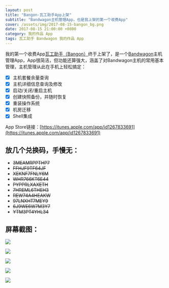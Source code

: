 ```yaml
---
layout: post
title: "Bangon-瓦工助手App上架"
subtitle: "Bandwagon主机管理App，也是我上架的第一个收费App"
cover: /assets/img/2017-08-15-bangon_bg.png
date: 2017-08-15 21:00:00 +0800
category: 我的作品 App
tags: 瓦工助手 Bandwagon 我的作品 App
---
```


我的第一个收费App[瓦工助手（Bangon）](https://itunes.apple.com/app/id1267833691)终于上架了，是一个[Bandwagon](https://bwh88.net/aff.php?aff=47540)主机管理App，App很简洁，但功能还算强大，涵盖了对Bandwagon主机的常用基本管理，主机管理从此在手机上轻松搞定：

* [x] 主机套餐余量查询
* [x] 主机详细信息查询及修改
* [x] 启动/关闭/重启主机
* [x] 创建快照备份，并随时恢复
* [x] 重装操作系统
* [x] 机房迁移
* [x] Shell集成

App Store链接：[https://itunes.apple.com/app/id1267833691](https://itunes.apple.com/app/id1267833691)

## 放几个兑换码，手慢无：

- ~~3MEAMRPPTHP7~~
- ~~FFHJF9TF64JF~~
- ~~XEKNF7FNLY6M~~
- ~~WHR766KT6E44~~
- ~~PYPPRLXAXETH~~
- ~~7HREML6THEH3~~
- ~~REW74A4HEAKW~~
- ~~97LNXHT7MEY9~~
- ~~6J9WE6W7M3Y7~~
- ~~YTM3PT4YHL34~~

## 屏幕截图：

![](/assets/img/bangon/IMG_0675.JPG)

![](/assets/img/bangon/IMG_0678.JPG)

![](/assets/img/bangon/IMG_0679.JPG)

![](/assets/img/bangon/IMG_0681.JPG)

![](/assets/img/bangon/IMG_0687.JPG)


